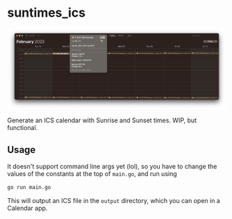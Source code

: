 # suntimes\_ics

![](README_resources/dwievdhhmlokksqbjrvxaeibsklokcvb.jpg)

Generate an ICS calendar with Sunrise and Sunset times. WIP, but
functional.

## Usage

It doesn't support command line args yet (lol), so you have to change
the values of the constants at the top of `main.go`, and run using

``` bash
go run main.go
```

This will output an ICS file in the `output` directory, which you can
open in a Calendar app.
